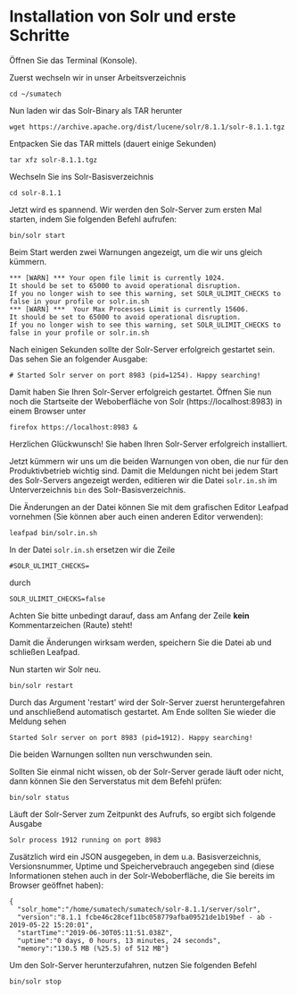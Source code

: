 # Installation von Solr und erste Schritte

Öffnen Sie das Terminal (Konsole).

Zuerst wechseln wir in unser Arbeitsverzeichnis
```
cd ~/sumatech
```

Nun laden wir das Solr-Binary als TAR herunter
```
wget https://archive.apache.org/dist/lucene/solr/8.1.1/solr-8.1.1.tgz
```

Entpacken Sie das TAR mittels (dauert einige Sekunden)
```
tar xfz solr-8.1.1.tgz
```

Wechseln Sie ins Solr-Basisverzeichnis
```
cd solr-8.1.1
```

Jetzt wird es spannend. Wir werden den Solr-Server zum ersten Mal starten, indem Sie folgenden Befehl aufrufen:
```
bin/solr start
```

Beim Start werden zwei Warnungen angezeigt, um die wir uns gleich kümmern.
```
*** [WARN] *** Your open file limit is currently 1024.  
It should be set to 65000 to avoid operational disruption. 
If you no longer wish to see this warning, set SOLR_ULIMIT_CHECKS to false in your profile or solr.in.sh
*** [WARN] ***  Your Max Processes Limit is currently 15606. 
It should be set to 65000 to avoid operational disruption. 
If you no longer wish to see this warning, set SOLR_ULIMIT_CHECKS to false in your profile or solr.in.sh
```

Nach einigen Sekunden sollte der Solr-Server erfolgreich gestartet sein. Das sehen Sie an folgender Ausgabe:
```
# Started Solr server on port 8983 (pid=1254). Happy searching!
```
Damit haben Sie Ihren Solr-Server erfolgreich gestartet.
Öffnen Sie nun noch die Startseite der Weboberfläche von Solr (https://localhost:8983) in einem Browser unter
```
firefox https://localhost:8983 &
```

Herzlichen Glückwunsch! Sie haben Ihren Solr-Server erfolgreich installiert.

Jetzt kümmern wir uns um die beiden Warnungen von oben, die nur für den Produktivbetrieb wichtig sind.
Damit die Meldungen nicht bei jedem Start des Solr-Servers angezeigt werden, editieren wir die Datei `solr.in.sh`
im Unterverzeichnis `bin` des Solr-Basisverzeichnis.

Die Änderungen an der Datei können Sie mit dem grafischen Editor Leafpad vornehmen (Sie können aber auch einen anderen Editor verwenden):
```
leafpad bin/solr.in.sh
```

In der Datei `solr.in.sh` ersetzen wir die Zeile
```
#SOLR_ULIMIT_CHECKS=
```
durch
```
SOLR_ULIMIT_CHECKS=false
```
Achten Sie bitte unbedingt darauf, dass am Anfang der Zeile **kein** Kommentarzeichen (Raute) steht!

Damit die Änderungen wirksam werden, speichern Sie die Datei ab und schließen Leafpad.

Nun starten wir Solr neu.
```
bin/solr restart
```

Durch das Argument 'restart' wird der Solr-Server zuerst heruntergefahren und anschließend automatisch gestartet. 
Am Ende sollten Sie wieder die Meldung sehen
```
Started Solr server on port 8983 (pid=1912). Happy searching!
```
Die beiden Warnungen sollten nun verschwunden sein.

Sollten Sie einmal nicht wissen, ob der Solr-Server gerade läuft oder nicht, dann können Sie den Serverstatus mit dem Befehl prüfen:
```
bin/solr status
```

Läuft der Solr-Server zum Zeitpunkt des Aufrufs, so ergibt sich folgende Ausgabe
```
Solr process 1912 running on port 8983
```

Zusätzlich wird ein JSON ausgegeben, in dem u.a. Basisverzeichnis, Versionsnummer, Uptime und Speichervebrauch angegeben sind 
(diese Informationen stehen auch in der Solr-Weboberfläche, die Sie bereits im Browser geöffnet haben):
```
{
  "solr_home":"/home/sumatech/sumatech/solr-8.1.1/server/solr",
  "version":"8.1.1 fcbe46c28cef11bc058779afba09521de1b19bef - ab - 2019-05-22 15:20:01",
  "startTime":"2019-06-30T05:11:51.038Z",
  "uptime":"0 days, 0 hours, 13 minutes, 24 seconds",
  "memory":"130.5 MB (%25.5) of 512 MB"}
```

Um den Solr-Server herunterzufahren, nutzen Sie folgenden Befehl
```
bin/solr stop
```

